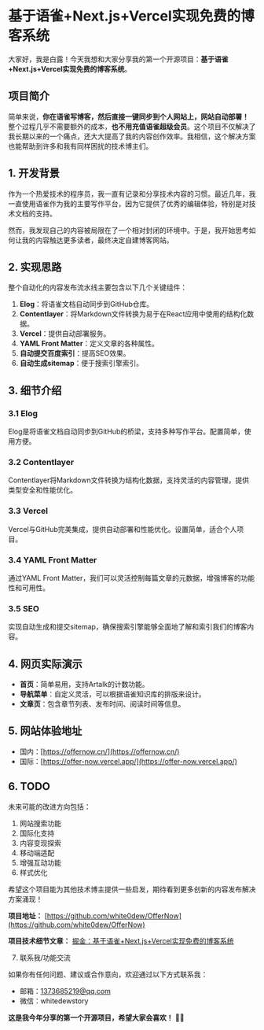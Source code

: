 # 基于语雀+Next.js+Vercel实现免费的博客系统

大家好，我是白露！今天我想和大家分享我的第一个开源项目：**基于语雀+Next.js+Vercel实现免费的博客系统**。

## 项目简介

简单来说，**你在语雀写博客，然后直接一键同步到个人网站上，网站自动部署！** 整个过程几乎不需要额外的成本，**也不用充值语雀超级会员**。这个项目不仅解决了我长期以来的一个痛点，还大大提高了我的内容创作效率。我相信，这个解决方案也能帮助到许多和我有同样困扰的技术博主们。

## 1. 开发背景

作为一个热爱技术的程序员，我一直有记录和分享技术内容的习惯。最近几年，我一直使用语雀作为我的主要写作平台，因为它提供了优秀的编辑体验，特别是对技术文档的支持。

然而，我发现自己的内容被局限在了一个相对封闭的环境中。于是，我开始思考如何让我的内容触达更多读者，最终决定自建博客网站。

## 2. 实现思路

整个自动化的内容发布流水线主要包含以下几个关键组件：

1. **Elog**：将语雀文档自动同步到GitHub仓库。
2. **Contentlayer**：将Markdown文件转换为易于在React应用中使用的结构化数据。
3. **Vercel**：提供自动部署服务。
4. **YAML Front Matter**：定义文章的各种属性。
5. **自动提交百度索引**：提高SEO效果。
6. **自动生成sitemap**：便于搜索引擎索引。

## 3. 细节介绍

### 3.1 Elog

Elog是将语雀文档自动同步到GitHub的桥梁，支持多种写作平台。配置简单，使用方便。

### 3.2 Contentlayer

Contentlayer将Markdown文件转换为结构化数据，支持灵活的内容管理，提供类型安全和性能优化。

### 3.3 Vercel

Vercel与GitHub完美集成，提供自动部署和性能优化。设置简单，适合个人项目。

### 3.4 YAML Front Matter

通过YAML Front Matter，我们可以灵活控制每篇文章的元数据，增强博客的功能性和可用性。

### 3.5 SEO

实现自动生成和提交sitemap，确保搜索引擎能够全面地了解和索引我们的博客内容。

## 4. 网页实际演示

- **首页**：简单易用，支持Artalk的计数功能。
- **导航菜单**：自定义灵活，可以根据语雀知识库的排版来设计。
- **文章页**：包含章节列表、发布时间、阅读时间等信息。

## 5. 网站体验地址

- 国内：[https://offernow.cn/](https://offernow.cn/)
- 国际：[https://offer-now.vercel.app/](https://offer-now.vercel.app/)

## 6. TODO

未来可能的改进方向包括：

1. 网站搜索功能
2. 国际化支持
3. 内容变现探索
4. 移动端适配
5. 增强互动功能
6. 样式优化

希望这个项目能为其他技术博主提供一些启发，期待看到更多创新的内容发布解决方案涌现！

**项目地址：** [https://github.com/white0dew/OfferNow](https://github.com/white0dew/OfferNow)

**项目技术细节文章：**
[掘金：基于语雀+Next.js+Vercel实现免费的博客系统](https://juejin.cn/post/7390671667313934355)

7. 联系我/功能交流

如果你有任何问题、建议或合作意向，欢迎通过以下方式联系我：

- 邮箱：1373685219@qq.com
- 微信：whitedewstory

**这是我今年分享的第一个开源项目，希望大家会喜欢！** 🎇🎇
